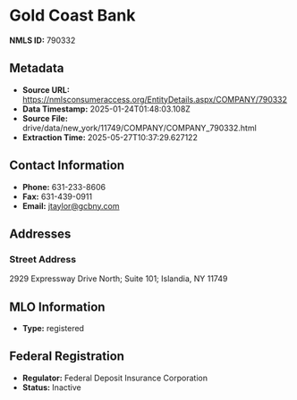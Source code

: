 # Gold Coast Bank

**NMLS ID:** 790332

## Metadata
- **Source URL:** https://nmlsconsumeraccess.org/EntityDetails.aspx/COMPANY/790332
- **Data Timestamp:** 2025-01-24T01:48:03.108Z
- **Source File:** drive/data/new_york/11749/COMPANY/COMPANY_790332.html
- **Extraction Time:** 2025-05-27T10:37:29.627122

## Contact Information
- **Phone:** 631-233-8606
- **Fax:** 631-439-0911
- **Email:** jtaylor@gcbny.com

## Addresses
### Street Address
2929 Expressway Drive North; Suite 101; Islandia, NY 11749

## MLO Information
- **Type:** registered

## Federal Registration
- **Regulator:** Federal Deposit Insurance Corporation
- **Status:** Inactive
